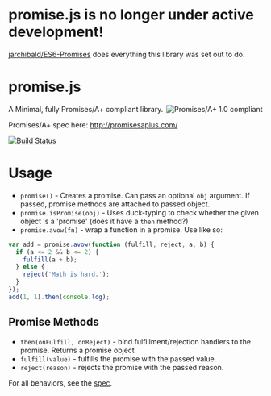 # promise.js is no longer under active development!

[jarchibald/ES6-Promises](https://github.com/jakearchibald/ES6-Promises) does everything this library was set out to do.

# promise.js

[<img align="right" alt="Promises/A+ 1.0 compliant" src="http://promisesaplus.com/assets/logo-small.png">](http://promisesaplus.com/)

A Minimal, fully Promises/A+ compliant library.

Promises/A+ spec here: http://promisesaplus.com/

[![Build Status](https://travis-ci.org/potch/promise.js.png)](https://travis-ci.org/potch/promise.js)

# Usage

* `promise()` - Creates a promise. Can pass an optional `obj` argument. If passed, promise methods are attached to passed object.
* `promise.isPromise(obj)` - Uses duck-typing to check whether the given object is a 'promise' (does it have a `then` method?)
* `promise.avow(fn)` - wrap a function in a promise. Use like so:

```js
var add = promise.avow(function (fulfill, reject, a, b) {
  if (a <= 2 && b <= 2) {
    fulfill(a + b);
  } else {
    reject('Math is hard.');
  }
});
add(1, 1).then(console.log);
```

## Promise Methods

* `then(onFulfill, onReject)` - bind fulfillment/rejection handlers to the promise. Returns a promise object
* `fulfill(value)` - fulfills the promise with the passed value.
* `reject(reason)` - rejects the promise with the passed reason.

For all behaviors, see the [spec](http://promisesaplus.com/ "Promises/A+ Specification").
